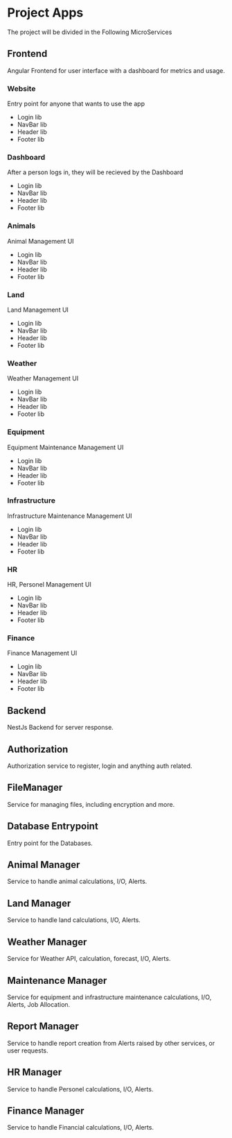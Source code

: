 # Project Apps

The project will be divided in the Following MicroServices

## Frontend

Angular Frontend for user interface with a dashboard for metrics and usage.

### Website

Entry point for anyone that wants to use the app

- Login lib
- NavBar lib
- Header lib
- Footer lib

### Dashboard

After a person logs in, they will be recieved by the Dashboard

- Login lib
- NavBar lib
- Header lib
- Footer lib

### Animals

Animal Management UI

- Login lib
- NavBar lib
- Header lib
- Footer lib

### Land

Land Management UI

- Login lib
- NavBar lib
- Header lib
- Footer lib

### Weather

Weather Management UI

- Login lib
- NavBar lib
- Header lib
- Footer lib

### Equipment

Equipment Maintenance Management UI

- Login lib
- NavBar lib
- Header lib
- Footer lib

### Infrastructure

Infrastructure Maintenance Management UI

- Login lib
- NavBar lib
- Header lib
- Footer lib

### HR

HR, Personel Management UI

- Login lib
- NavBar lib
- Header lib
- Footer lib

### Finance

Finance Management UI

- Login lib
- NavBar lib
- Header lib
- Footer lib

## Backend

NestJs Backend for server response.

## Authorization

Authorization service to register, login and anything auth related.

## FileManager

Service for managing files, including encryption and more.

## Database Entrypoint

Entry point for the Databases.

## Animal Manager

Service to handle animal calculations, I/O, Alerts.

## Land Manager

Service to handle land calculations, I/O, Alerts.

## Weather Manager

Service for Weather API, calculation, forecast, I/O, Alerts.

## Maintenance Manager

Service for equipment and infrastructure maintenance calculations, I/O, Alerts,
Job Allocation.

## Report Manager

Service to handle report creation from Alerts raised by other services, or user
requests.

## HR Manager

Service to handle Personel calculations, I/O, Alerts.

## Finance Manager

Service to handle Financial calculations, I/O, Alerts.
